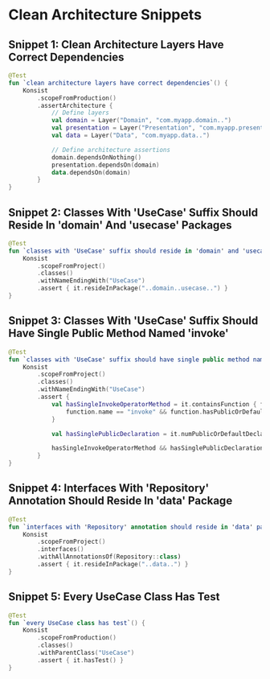 # Clean Architecture Snippets
## Snippet 1: Clean Architecture Layers Have Correct Dependencies

```kotlin
@Test
fun `clean architecture layers have correct dependencies`() {
    Konsist
        .scopeFromProduction()
        .assertArchitecture {
            // Define layers
            val domain = Layer("Domain", "com.myapp.domain..")
            val presentation = Layer("Presentation", "com.myapp.presentation..")
            val data = Layer("Data", "com.myapp.data..")

            // Define architecture assertions
            domain.dependsOnNothing()
            presentation.dependsOn(domain)
            data.dependsOn(domain)
        }
}
```

## Snippet 2: Classes With 'UseCase' Suffix Should Reside In 'domain' And 'usecase' Packages

```kotlin
@Test
fun `classes with 'UseCase' suffix should reside in 'domain' and 'usecase' packages`() {
    Konsist
        .scopeFromProject()
        .classes()
        .withNameEndingWith("UseCase")
        .assert { it.resideInPackage("..domain..usecase..") }
}
```

## Snippet 3: Classes With 'UseCase' Suffix Should Have Single Public Method Named 'invoke'

```kotlin
@Test
fun `classes with 'UseCase' suffix should have single public method named 'invoke'`() {
    Konsist
        .scopeFromProject()
        .classes()
        .withNameEndingWith("UseCase")
        .assert {
            val hasSingleInvokeOperatorMethod = it.containsFunction { function ->
                function.name == "invoke" && function.hasPublicOrDefaultModifier && function.hasOperatorModifier
            }

            val hasSinglePublicDeclaration = it.numPublicOrDefaultDeclarations() == 1

            hasSingleInvokeOperatorMethod && hasSinglePublicDeclaration
        }
}
```

## Snippet 4: Interfaces With 'Repository' Annotation Should Reside In 'data' Package

```kotlin
@Test
fun `interfaces with 'Repository' annotation should reside in 'data' package`() {
    Konsist
        .scopeFromProject()
        .interfaces()
        .withAllAnnotationsOf(Repository::class)
        .assert { it.resideInPackage("..data..") }
}
```

## Snippet 5: Every UseCase Class Has Test

```kotlin
@Test
fun `every UseCase class has test`() {
    Konsist
        .scopeFromProduction()
        .classes()
        .withParentClass("UseCase")
        .assert { it.hasTest() }
}
```

